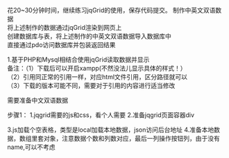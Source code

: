 花20~30分钟时间，继续练习jqGrid的使用，保存代码提交。
制作中英文双语数据  
将上述制作的数据通过jqGrid渲染到网页上  
创建数据库与表，将上述制作的中英文双语数据导入数据库中  
直接通过pdo访问数据库并包装返回结果  

1.基于PHP和Mysql相结合使用jqGrid读取数据并显示  
备注：（1）下载后可以开启xampp(不然没法儿显示具体的样式！）  
（2）引用同正常的引用一样，对应html文件引用，区分路径就可以  
（3）下载的版本可能不同，需要对于引用的内容进行适当修改  

需要准备中文双语数据

步骤1：
1.jqgrid需要的js和css，看个人需要
2.准备jqgrid页面容器div

3.js加载个空表格，类型是local加载本地数据，json访问后台地址
4.准备本地数据，数组里套对象，注意数据个数和列数对应，最后一列操作按钮列，由于没有name,可以不考虑
